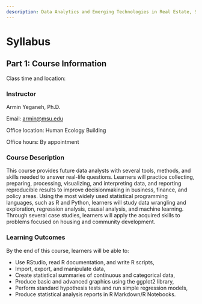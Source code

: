 ```yaml
---
description: Data Analytics and Emerging Technologies in Real Estate, Spring 2023
---
```


# Syllabus

## Part 1: Course Information <a href="#part-1-course-information" id="part-1-course-information"></a>

Class time and location:

### Instructor <a href="#instructor" id="instructor"></a>

Armin Yeganeh, Ph.D.

Email: armin@msu.edu

Office location: Human Ecology Building

Office hours: By appointment

### Course Description <a href="#instructor" id="instructor"></a>

This course provides future data analysts with several tools, methods, and skills needed to answer real-life questions. Learners will practice collecting, preparing, processing, visualizing, and interpreting data, and reporting reproducible results to improve decisionmaking in business, finance, and policy areas. Using the most widely used statistical programming languages, such as R and Python, learners will study data wrangling and exploration, regression analysis, causal analysis, and machine learning. Through several case studies, learners will apply the acquired skills to problems focused on housing and community development.

### Learning Outcomes

By the end of this course, learners will be able to:&#x20;

* Use RStudio, read R documentation, and write R scripts,&#x20;
* Import, export, and manipulate data,
* Create statistical summaries of continuous and categorical data,&#x20;
* Produce basic and advanced graphics using the ggplot2 library,
* Perform standard hypothesis tests and run simple regression models,
* Produce statistical analysis reports in R Markdown/R Notebooks.
